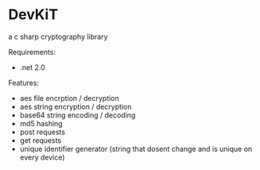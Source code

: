 # DevKiT
a c sharp cryptography library

Requirements:
* .net 2.0

Features:
* aes file encrption / decryption
* aes string encryption / decryption
* base64 string encoding / decoding
* md5 hashing
* post requests
* get requests
* unique identifier generator (string that dosent change and is unique on every device)

